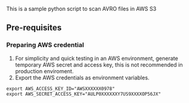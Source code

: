 This is a sample python script to scan AVRO files in AWS S3

## Pre-requisites
### Preparing AWS credential
1. For simplicity and quick testing in an AWS environment, generate temporary AWS secret and access key, this is not recommended in production enviroment.
2. Export the AWS credentials as environment variables.
```
export AWS_ACCESS_KEY_ID="AWSXXXXXX0978"
export AWS_SECRET_ACCESS_KEY="AULP0XXXXXXY7US9XXXXOP56JX"
```